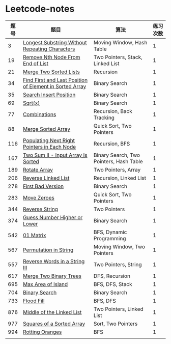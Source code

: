 # Leetcode-notes

| 题号 | 题目                                                                                                                                             | 算法                                    | 练习次数 |
| ---- | ------------------------------------------------------------------------------------------------------------------------------------------------ | --------------------------------------- | -------- |
| 3    | [Longest Substring Without Repeating Characters](https://leetcode-cn.com/problems/longest-substring-without-repeating-characters/)                  | Moving Window, Hash Table               | 1        |
| 19   | [Remove Nth Node From End of List](https://leetcode-cn.com/problems/remove-nth-node-from-end-of-list/)                                              | Two Pointers, Stack, Linked List        | 1        |
| 21   | [Merge Two Sorted Lists](https://leetcode-cn.com/problems/merge-two-sorted-lists/)                                                                  | Recursion                               | 1        |
| 34   | [Find First and Last Position of Element in Sorted Array](https://leetcode-cn.com/problems/find-first-and-last-position-of-element-in-sorted-array) | Binary Search                           | 1        |
| 35   | [Search Insert Position](https://leetcode-cn.com/problems/search-insert-position/)                                                                  | Binary Search                           | 1        |
| 69   | [Sqrt(x)](https://leetcode-cn.com/problems/sqrtx)                                                                                                   | Binary Search                           | 1        |
| 77   | [Combinations](https://leetcode-cn.com/problems/combinations/)                                                                                      | Recursion, Back Tracking                | 1        |
| 88   | [Merge Sorted Array](https://leetcode-cn.com/problems/merge-sorted-array)                                                                           | Quick Sort, Two Pointers                | 1        |
| 116  | [Populating Next Right Pointers in Each Node](https://leetcode-cn.com/problems/populating-next-right-pointers-in-each-node/)                        | Recursion, BFS                          | 1        |
| 167  | [Two Sum II - Input Array Is Sorted](https://leetcode-cn.com/problems/two-sum-ii-input-array-is-sorted/)                                            | Binary Search, Two Pointers, Hash Table | 1        |
| 189  | [Rotate Array](https://leetcode-cn.com/problems/rotate-array/)                                                                                      | Two Pointers, Array                     | 1        |
| 206  | [Reverse Linked List](https://leetcode-cn.com/problems/reverse-linked-list/)                                                                        | Recursion, Linked List                  | 1        |
| 278  | [First Bad Version](https://leetcode-cn.com/problems/first-bad-version/)                                                                            | Binary Search                           | 1        |
| 283  | [Move Zeroes](https://leetcode-cn.com/problems/move-zeroes/)                                                                                        | Quick Sort, Two Pointers                | 1        |
| 344  | [Reverse String](https://leetcode-cn.com/problems/reverse-string/)                                                                                  | Two Pointers                            | 1        |
| 374  | [Guess Number Higher or Lower](https://leetcode-cn.com/problems/guess-number-higher-or-lower)                                                       | Binary Search                           | 1        |
| 542  | [01 Matrix](https://leetcode-cn.com/problems/01-matrix/)                                                                                            | BFS, Dynamic Programming                | 1        |
| 567  | [Permutation in String](https://leetcode-cn.com/problems/permutation-in-string/)                                                                    | Moving Window, Two Pointers             | 1        |
| 557  | [Reverse Words in a String III](https://leetcode-cn.com/problems/reverse-words-in-a-string-iii/)                                                    | Two Pointers, String                    | 1        |
| 617  | [Merge Two Binary Trees](https://leetcode-cn.com/problems/merge-two-binary-trees/)                                                                  | DFS, Recursion                          | 1        |
| 695  | [Max Area of Island](https://leetcode-cn.com/problems/max-area-of-island/)                                                                          | BFS, DFS, Stack                         | 1        |
| 704  | [Binary Search](https://leetcode-cn.com/problems/binary-search/)                                                                                    | Binary Search                           | 1        |
| 733  | [Flood Fill](https://leetcode-cn.com/problems/flood-fill/)                                                                                          | BFS, DFS                                | 1        |
| 876  | [Middle of the Linked List](https://leetcode-cn.com/problems/middle-of-the-linked-list/)                                                            | Two Pointers, Linked List               | 1        |
| 977  | [Squares of a Sorted Array](https://leetcode-cn.com/problems/squares-of-a-sorted-array/)                                                            | Sort, Two Pointers                      | 1        |
| 994  | [Rotting Oranges](https://leetcode-cn.com/problems/rotting-oranges/)                                                                                | BFS                                     | 1        |
|      |                                                                                                                                                  |                                         |          |
